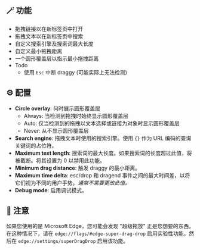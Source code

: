 ## 🪄 功能

- 拖拽链接以在新标签页中打开
- 拖拽文本以在新标签页中搜索
- 自定义搜索引擎及搜索词最大长度
- 自定义最小拖拽距离
- 一个圆形覆盖层以指示最小拖拽距离
- Todo
    - 使用 `Esc` 中断 draggy (可能实际上无法检测)

## ⚙️ 配置

- **Circle overlay**: 何时展示圆形覆盖层
    - Always: 当检测到拖拽时始终显示圆形覆盖层
    - Auto: 仅当检测到的拖拽以文本选择或链接为对象时显示圆形覆盖层
    - Never: 从不显示圆形覆盖层
- **Search engine**: 拖拽文本时使用的搜索引擎。使用 `{}` 作为 URL 编码的查询关键词的占位符。
- **Maximum text length**: 搜索词的最大长度。如果搜索词的长度超过此值，将被截断。将其设置为 0 以禁用此功能。
- **Minimum drag distance**: 触发 draggy 的最小距离。
- **Maximum time delta**: esc/drop 和 dragend 事件之间的最大时间差，以将它们视为不同的用户手势。*通常不需要更改此值。*
- **Debug mode**: 启用调试模式。

## 📃 注意

如果您使用的是 Microsoft Edge，您可能会发现 "超级拖放" 正是您想要的东西。在这种情况下，请在 `edge://flags/#edge-super-drag-drop` 启用实验性功能，然后在 `edge://settings/superDragDrop` 启用该功能。
